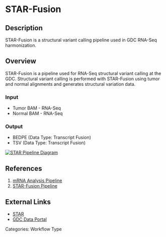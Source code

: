 # STAR-Fusion

## Description ##

STAR-Fusion is a structural variant calling pipeline used in GDC RNA-Seq harmonization.

## Overview ##

STAR-Fusion is a pipeline used for RNA-Seq structural variant calling at the GDC. Structural variant calling is performed with STAR-Fusion using tumor and normal alignments and generates structural variation data.

### Input

* Tumor BAM - RNA-Seq
* Normal BAM - RNA-Seq

### Output

* BEDPE (Data Type: Transcript Fusion)
* TSV (Data Type: Transcript Fusion)

[![STAR Pipeline Diagram](https://docs.gdc.cancer.gov/Data/Bioinformatics_Pipelines/images/RNA-Seq-DR32_Image.png)](https://docs.gdc.cancer.gov/Data/Bioinformatics_Pipelines/images/RNA-Seq-DR32_Image.png "Click to see the full image.")

## References ##

1. [mRNA Analysis Pipeline](/Data/Bioinformatics_Pipelines/Expression_mRNA_Pipeline/)
1. [STAR-Fusion Pipeline](/Data/Bioinformatics_Pipelines/Expression_mRNA_Pipeline/#star-fusion-pipeline)

## External Links ##

* [STAR](https://github.com/alexdobin/STAR/blob/master/doc/STARmanual.pdf)
* [GDC Data Portal](https://portal.gdc.cancer.gov)

Categories: Workflow Type